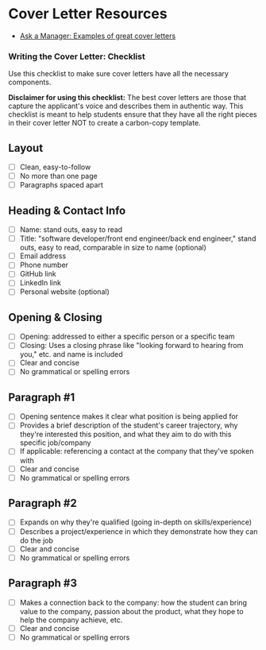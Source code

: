 # Cover Letter Resources

* [Ask a Manager: Examples of great cover letters](https://www.askamanager.org/category/cover-letters)


### Writing the Cover Letter: Checklist
Use this checklist to make sure cover letters have all the necessary components. 

**Disclaimer for using this checklist:** The best cover letters are those that capture the applicant's voice and describes them in authentic way. This checklist is meant to help students ensure that they have all the right pieces in their cover letter NOT to create a carbon-copy template. 

## Layout
- [ ] Clean, easy-to-follow
- [ ] No more than one page
- [ ] Paragraphs spaced apart

## Heading & Contact Info
- [ ] Name: stand outs, easy to read
- [ ] Title: "software developer/front end engineer/back end engineer," stand outs, easy to read, comparable in size to name (optional)
- [ ] Email address
- [ ] Phone number
- [ ] GitHub link 
- [ ] LinkedIn link 
- [ ] Personal website (optional)

## Opening & Closing
- [ ] Opening: addressed to either a specific person or a specific team
- [ ] Closing: Uses a closing phrase like "looking forward to hearing from you," etc. and name is included
- [ ] Clear and concise
- [ ] No grammatical or spelling errors

## Paragraph #1 
- [ ] Opening sentence makes it clear what position is being applied for
- [ ] Provides a brief description of the student's career trajectory, why they're interested this position, and what they aim to do with this specific job/company
- [ ] If applicable: referencing a contact at the company that they've spoken with 
- [ ] Clear and concise
- [ ] No grammatical or spelling errors

## Paragraph #2
- [ ] Expands on why they're qualified (going in-depth on skills/experience)
- [ ] Describes a project/experience in which they demonstrate how they can do the job
- [ ] Clear and concise
- [ ] No grammatical or spelling errors

## Paragraph #3
- [ ] Makes a connection back to the company: how the student can bring value to the company, passion about the product, what they hope to help the company achieve, etc.
- [ ] Clear and concise
- [ ] No grammatical or spelling errors
